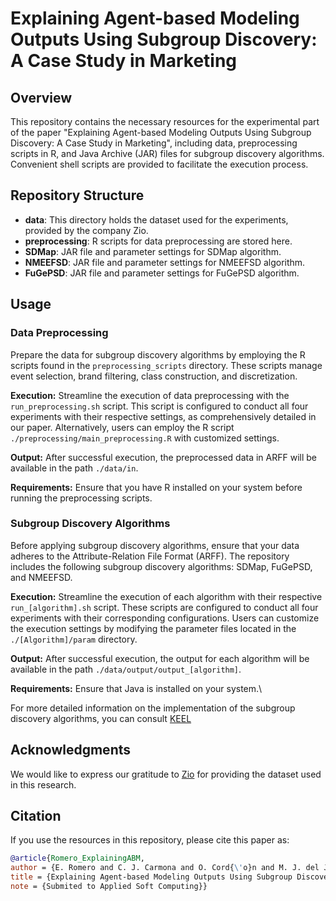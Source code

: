 
# Explaining Agent-based Modeling Outputs Using Subgroup Discovery: A Case Study in Marketing

## Overview

This repository contains the necessary resources for the experimental part of the paper "Explaining Agent-based Modeling Outputs Using Subgroup Discovery: A Case Study in Marketing", including data, preprocessing scripts in R, and Java Archive (JAR) files for subgroup discovery algorithms. Convenient shell scripts are provided to facilitate the execution process.

## Repository Structure

-   **data**: This directory holds the dataset used for the experiments, provided by the company Zio.
-   **preprocessing**: R scripts for data preprocessing are stored here.
-   **SDMap**: JAR file and parameter settings for SDMap algorithm.
-   **NMEEFSD**: JAR file and parameter settings for NMEEFSD algorithm.
-   **FuGePSD**: JAR file and parameter settings for FuGePSD algorithm.

## Usage

### Data Preprocessing

Prepare the data for subgroup discovery algorithms by employing the R scripts found in the `preprocessing_scripts` directory. These scripts manage event selection, brand filtering, class construction, and discretization.

**Execution:** Streamline the execution of data preprocessing with the `run_preprocessing.sh` script. This script is configured to conduct all four experiments with their respective settings, as comprehensively detailed in our paper. Alternatively, users can employ the R script `./preprocessing/main_preprocessing.R` with customized settings.

**Output:** After successful execution, the preprocessed data in ARFF will be available in the path `./data/in`.

**Requirements:** Ensure that you have R installed on your system before running the preprocessing scripts.

### Subgroup Discovery Algorithms

Before applying subgroup discovery algorithms, ensure that your data adheres to the Attribute-Relation File Format (ARFF). The repository includes the following subgroup discovery algorithms: SDMap, FuGePSD, and NMEEFSD.

**Execution:** Streamline the execution of each algorithm with their respective `run_[algorithm].sh` script. These scripts are configured to conduct all four experiments with their corresponding configurations. Users can customize the execution settings by modifying the parameter files located in the `./[Algorithm]/param` directory.

**Output:** After successful execution, the output for each algorithm will be available in the path `./data/output/output_[algorithm]`.

**Requirements:** Ensure that Java is installed on your system.\

For more detailed information on the implementation of the subgroup discovery algorithms, you can consult [KEEL](http://www.keel.es)

## Acknowledgments

We would like to express our gratitude to [Zio](https://www.zio-analytics.com/) for providing the dataset used in this research.

## Citation

If you use the resources in this repository, please cite this paper as:

``` bibtex
@article{Romero_ExplainingABM,
author = {E. Romero and C. J. Carmona and O. Cord{\'o}n and M. J. del Jesus and S. Damas and  M. Chica},
title = {Explaining Agent-based Modeling Outputs Using Subgroup Discovery: A Case Study in Marketing},
note = {Submited to Applied Soft Computing}}
```
